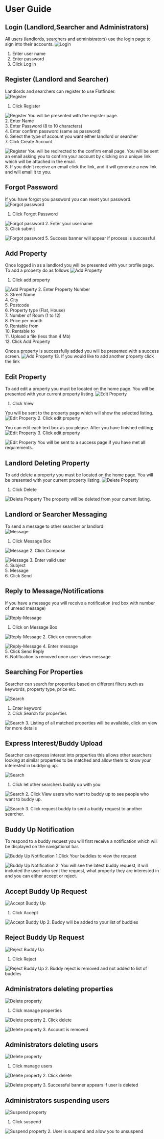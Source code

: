 # User Guide

## Login (Landlord,Searcher and Administrators)
All users (landlords, searchers and administrators) use the login page to sign into their accounts.
![Login](UserGuideImages/login.png)
1. Enter user name      
2. Enter password      
3. Click Log in       

## Register (Landlord and Searcher)
Landlords and searchers can register to use Flatfinder.  
![Register](UserGuideImages/Register1.png)
1. Click Register  

![Register](UserGuideImages/Register2.png) 
You will be presented with the register page.   
2. Enter Name     
3. Enter Password (8 to 10 characters)     
4. Enter confirm password (same as password)     
6. Select the type of account you want either landlord or searcher     
7. Click Create Account     

![Register](UserGuideImages/Register3.png) 
You will be redirected to the confirm email page. You will be sent an email asking you to confirm your account by clicking on a unique link which will be attached in the email.  
8. If you didn’t receive an email click the link, and it will generate a new link and will email it to you.   

## Forgot Password
If you have forgot you password you can reset your password. 
![Forgot password](UserGuideImages/ForgotPassword1.png)
1. Click Forgot Password 

![Forgot password](UserGuideImages/ForgotPassword2.png)
2. Enter your username     
3. Click submit    

![Forgot password](UserGuideImages/ForgotPassword3.png)
5. Success banner will appear if process is successful  

## Add Property
Once logged in as a landlord you will be presented with your profile page. To add a property do as follows 
![Add Property](UserGuideImages/AddProperties1.png)
1. Click add property   

![Add Property](UserGuideImages/AddProperties2.png)
2. Enter Property Number   
3. Street Name   
4. City   
5. Postcode   
6. Property type (Flat, House)   
7. Number of Room (1 to 12)   
8. Price per month   
9. Rentable from    
10. Rentable to    
11. Upload a file (less than 4 Mb)   
12. Click Add Property    

Once a property is successfully added you will be presented with a success screen. 
![Add Property](UserGuideImages/AddProperties3.png)
13. If you would like to add another property click the link 

## Edit Property
To add edit a property you must be located on the home page. You will be presented with your current property listing. 
![Edit Property](UserGuideImages/EditProperty1.png)
1. Click View 

You will be sent to the property page which will show the selected listing.  
![Edit Property](UserGuideImages/EditProperty2.png)
2. Click edit property  

You can edit each text box as you please. After you have finished editing; 
![Edit Property](UserGuideImages/EditProperty3.png)
3. Click edit property  

![Edit Property](UserGuideImages/EditProperty4.png)
You will be sent to a success page if you have met all requirements.  

## Landlord Deleting Property
To add delete a property you must be located on the home page. You will be presented with your current property listing. 
![Delete Property](UserGuideImages/DeleteProperty1.png)
1. Click Delete 

![Delete Property](UserGuideImages/DeleteProperty2.png)
The property will be deleted from your current listing. 

## Landlord or Searcher Messaging

To send a message to other searcher or landlord  
![Message](UserGuideImages/SendMessage1.png)
1. Click Message Box 

![Message](UserGuideImages/SendMessage2.png)
2. Click Compose  

![Message](UserGuideImages/SendMessage1.png)
3. Enter valid user    
4. Subject      
5. Message    
6. Click Send    

## Reply to Message/Notifications
If you have a message you will receive a notification (red box with number of unread message)  

![Reply-Message](UserGuideImages/ReplyToMessage1.png)
1. Click on Message Box 

![Reply-Message](UserGuideImages/ReplyToMessage2.png)
2. Click on conversation 

![Reply-Message](UserGuideImages/ReplyToMessage3.png)
4. Enter message  
5. Click Send Reply  
6. Notification is removed once user views message  

## Searching For Properties
Searcher can search for properties based on different filters such as keywords, property type, price etc. 

![Search](UserGuideImages/SearchProperty1.png)
1. Enter keyword   
2. Click Search for properties  

![Search](UserGuideImages/SearchProperty2.png)
3. Listing of all matched properties will be available, click on view for more details   

## Express Interest/Buddy Upload
Searcher can express interest into properties this allows other searchers looking at similar properties to be matched and allow them to know your interested in buddying up.  

![Search](UserGuideImages/BuddyUp1.png)
1. Click let other searchers buddy up with you  

![Search](UserGuideImages/BuddyUp2.png)
2. Click View users who want to buddy up to see people who want to buddy up.  

![Search](UserGuideImages/BuddyUp3.png)
3. Click request buddy to sent a buddy request to another searcher.  

## Buddy Up Notification 
To respond to a buddy request you will first receive a notification which will be displayed on the navigational bar.  

![Buddy Up Notification](UserGuideImages/RespondToBuddyUp1.png)
1.Click Your buddies to view the request 

![Buddy Up Notification](UserGuideImages/RespondToBuddyUp2.png)
2. You will see the latest buddy request, it will included the user who sent the request, what property they are interested in and you can either accept or reject.  

## Accept Buddy Up Request
![Accept Buddy Up](UserGuideImages/BuddyUpAccept1.png)
1. Click Accept  

![Accept Buddy Up](UserGuideImages/BuddyUpAccept2.png)
2. Buddy will be added to your list of buddies 

## Reject Buddy Up Request
![Reject Buddy Up](UserGuideImages/BuddyUpReject1.png)
1. Click Reject 

![Reject Buddy Up](UserGuideImages/BuddyUpReject2.png)
2. Buddy reject is removed and not added to list of buddies 

## Administrators deleting properties
 
![Delete property](UserGuideImages/AdminRemoveProperty1.png)
1. Click manage properties 

![Delete property](UserGuideImages/AdminRemoveProperty2.png)
2. Click delete  

![Delete property](UserGuideImages/AdminRemoveProperty3.png)
3. Account is removed  

## Administrators deleting users
![Delete property](UserGuideImages/DeleteUser1.png)
1. Click manage users  

![Delete property](UserGuideImages/DeleteUser2.png)
2. Click delete  

![Delete property](UserGuideImages/DeleteUser3.png)
3. Successful banner appears if user is deleted 

## Administrators suspending users

![Suspend property](UserGuideImages/SuspendUser1.png)
1. Click suspend  

![Suspend property](UserGuideImages/SuspendUser2.png)
2. User is suspend and allow you to unsuspend  







































 




















 






















